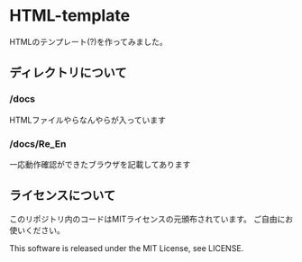 # HTML-template
HTMLのテンプレート(?)を作ってみました。


## ディレクトリについて

### /docs
HTMLファイルやらなんやらが入っています

### /docs/Re_En
一応動作確認ができたブラウザを記載してあります


## ライセンスについて
このリポジトリ内のコードはMITライセンスの元頒布されています。
ご自由にお使いください。

This software is released under the MIT License, see LICENSE.
